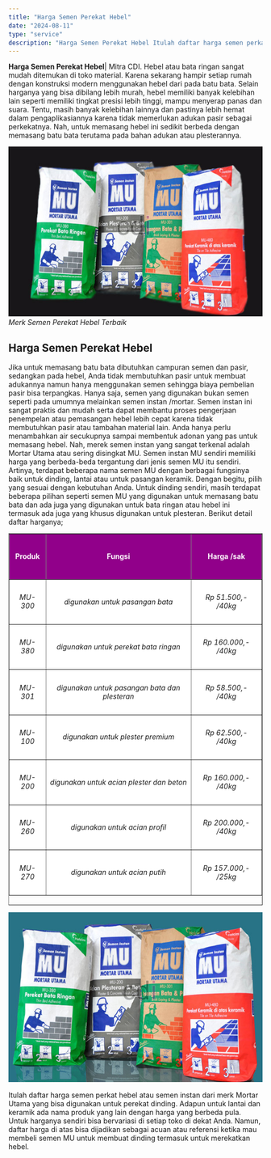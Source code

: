 ```yaml
---
title: "Harga Semen Perekat Hebel"
date: "2024-08-11"
type: "service"
description: "Harga Semen Perekat Hebel Itulah daftar harga semen perkat hebel atau semen instan dari merk Mortar Utama yang bisa digunakan untuk perekat dinding. Ad..."
---
```


**Harga Semen Perekat Hebel**| Mitra CDI. Hebel atau bata ringan sangat mudah ditemukan di toko material. Karena sekarang hampir setiap rumah dengan konstruksi modern menggunakan hebel dari pada batu bata. Selain harganya yang bisa dibilang lebih murah, hebel memiliki banyak kelebihan lain seperti memiliki tingkat presisi lebih tinggi, mampu menyerap panas dan suara. Tentu, masih banyak kelebihan lainnya dan pastinya lebih hemat dalam pengaplikasiannya karena tidak memerlukan adukan pasir sebagai perkekatnya. Nah, untuk memasang hebel ini sedikit berbeda dengan memasang batu bata terutama pada bahan adukan atau plesterannya.

![Merk Semen Perekat Hebel Terbaik](/images/blog/perekat-MU.jpg)
*Merk Semen Perekat Hebel Terbaik*

 ## Harga Semen Perekat Hebel
    
Jika untuk memasang batu bata dibutuhkan campuran semen dan pasir, sedangkan pada hebel, Anda tidak membutuhkan pasir untuk membuat adukannya namun hanya menggunakan semen sehingga biaya pembelian pasir bisa terpangkas. Hanya saja, semen yang digunakan bukan semen seperti pada umumnya melainkan semen instan /mortar. Semen instan ini sangat praktis dan mudah serta dapat membantu proses pengerjaan penempelan atau pemasangan hebel lebih cepat karena tidak membutuhkan pasir atau tambahan material lain.
Anda hanya perlu menambahkan air secukupnya sampai membentuk adonan yang pas untuk memasang hebel. Nah, merek semen instan yang sangat terkenal adalah Mortar Utama atau sering disingkat MU. Semen instan MU sendiri memiliki harga yang berbeda-beda tergantung dari jenis semen MU itu sendiri. Artinya, terdapat beberapa nama semen MU dengan berbagai fungsinya baik untuk dinding, lantai atau untuk pasangan keramik. Dengan begitu, pilih yang sesuai dengan kebutuhan Anda.
Untuk dinding sendiri, masih terdapat beberapa pilihan seperti semen MU yang digunakan untuk memasang batu bata dan ada juga yang digunakan untuk bata ringan atau hebel ini termasuk ada juga yang khusus digunakan untuk plesteran. Berikut detail daftar harganya;
<table style="text-align: center; height: 736px;" border="1" width="100%" cellspacing="0" cellpadding="3"><tbody><tr style="height: 83.5833px;"><td style="text-align: center; height: 83.5833px;" bgcolor="#91008a"><div class="style4" align="center"><span style="color: #ffffff;"><strong>Produk</strong></span></div></td><td style="text-align: center; height: 83.5833px;" bgcolor="#91008a"><div class="style4" align="center"><span style="color: #ffffff;"><strong>Fungsi</strong></span></div></td><td style="text-align: center; height: 83.5833px;" bgcolor="#91008a"><div class="style4" align="center"><span style="color: #ffffff;"><strong>Harga /sak</strong></span></div></td></tr><tr style="height: 83px;"><td style="text-align: center; height: 83px;" bgcolor="#FFFFFF"><em>MU-300</em></td><td style="text-align: center; height: 83px;" bgcolor="#FFFFFF"><em>digunakan untuk pasangan bata</em></td><td style="text-align: center; height: 83px;" bgcolor="#FFFFFF"><em>Rp 51.500,- /40kg</em></td></tr><tr style="height: 83px;"><td style="text-align: center; height: 83px;" bgcolor="#FFFFFF"><em>MU-380</em></td><td style="text-align: center; height: 83px;" bgcolor="#FFFFFF"><em>digunakan untuk perekat bata ringan</em></td><td style="text-align: center; height: 83px;" bgcolor="#FFFFFF"><em>Rp 160.000,- /40kg</em></td></tr><tr style="height: 83px;"><td style="text-align: center; height: 83px;" bgcolor="#FFFFFF"><em>MU-301</em></td><td style="text-align: center; height: 83px;" bgcolor="#FFFFFF"><em>digunakan untuk pasangan bata dan plesteran</em></td><td style="text-align: center; height: 83px;" bgcolor="#FFFFFF"><em>Rp 58.500,- /40kg</em></td></tr><tr style="height: 83px;"><td style="text-align: center; height: 83px;" bgcolor="#FFFFFF"><em>MU-100</em></td><td style="text-align: center; height: 83px;" bgcolor="#FFFFFF"><em>digunakan untuk plester premium</em></td><td style="text-align: center; height: 83px;" bgcolor="#FFFFFF"><em>Rp 62.500,- /40kg</em></td></tr><tr style="height: 83px;"><td style="text-align: center; height: 83px;" bgcolor="#FFFFFF"><em>MU-200</em></td><td style="text-align: center; height: 83px;" bgcolor="#FFFFFF"><em>digunakan untuk acian plester dan beton</em></td><td style="text-align: center; height: 83px;" bgcolor="#FFFFFF"><em>Rp 160.000,- /40kg</em></td></tr><tr style="height: 83px;"><td style="text-align: center; height: 83px;" bgcolor="#FFFFFF"><em>MU-260</em></td><td style="text-align: center; height: 83px;" bgcolor="#FFFFFF"><em>digunakan untuk acian profil</em></td><td style="text-align: center; height: 83px;" bgcolor="#FFFFFF"><em>Rp 200.000,- /40kg</em></td></tr><tr style="height: 83px;"><td style="text-align: center; height: 83px;" bgcolor="#FFFFFF"><em>MU-270</em></td><td style="text-align: center; height: 83px;" bgcolor="#FFFFFF"><em>digunakan untuk acian putih</em></td><td style="text-align: center; height: 83px;" bgcolor="#FFFFFF"><em>Rp 157.000,- /25kg</em></td></tr></tbody></table>

![Semen Perekat Hebel](/images/blog/semen-perkat-hebel.jpg)

Itulah daftar harga semen perkat hebel atau semen instan dari merk Mortar Utama yang bisa digunakan untuk perekat dinding. Adapun untuk lantai dan keramik ada nama produk yang lain dengan harga yang berbeda pula. Untuk harganya sendiri bisa bervariasi di setiap toko di dekat Anda. Namun, daftar harga di atas bisa dijadikan sebagai acuan atau referensi ketika mau membeli semen MU untuk membuat dinding termasuk untuk merekatkan hebel.
